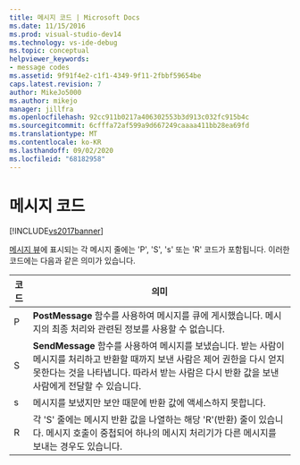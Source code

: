 ```yaml
---
title: 메시지 코드 | Microsoft Docs
ms.date: 11/15/2016
ms.prod: visual-studio-dev14
ms.technology: vs-ide-debug
ms.topic: conceptual
helpviewer_keywords:
- message codes
ms.assetid: 9f91f4e2-c1f1-4349-9f11-2fbbf59654be
caps.latest.revision: 7
author: MikeJo5000
ms.author: mikejo
manager: jillfra
ms.openlocfilehash: 92cc911b0217a406302553b3d913c032fc915b4c
ms.sourcegitcommit: 6cfffa72af599a9d667249caaaa411bb28ea69fd
ms.translationtype: MT
ms.contentlocale: ko-KR
ms.lasthandoff: 09/02/2020
ms.locfileid: "68182958"
---
```

# <a name="message-codes"></a>메시지 코드
[!INCLUDE[vs2017banner](../includes/vs2017banner.md)]

[메시지 뷰](../debugger/messages-view.md)에 표시되는 각 메시지 줄에는 'P', 'S', 's' 또는 'R' 코드가 포함됩니다. 이러한 코드에는 다음과 같은 의미가 있습니다.  
  
|코드|의미|  
|----------|-------------|  
|P|**PostMessage** 함수를 사용하여 메시지를 큐에 게시했습니다. 메시지의 최종 처리와 관련된 정보를 사용할 수 없습니다.|  
|S|**SendMessage** 함수를 사용하여 메시지를 보냈습니다. 받는 사람이 메시지를 처리하고 반환할 때까지 보낸 사람은 제어 권한을 다시 얻지 못한다는 것을 나타냅니다. 따라서 받는 사람은 다시 반환 값을 보낸 사람에게 전달할 수 있습니다.|  
|s|메시지를 보냈지만 보안 때문에 반환 값에 액세스하지 못합니다.|  
|R|각 'S' 줄에는 메시지 반환 값을 나열하는 해당 'R'(반환) 줄이 있습니다. 메시지 호출이 중첩되어 하나의 메시지 처리기가 다른 메시지를 보내는 경우도 있습니다.|
